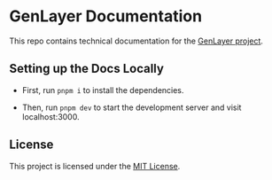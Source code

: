 # GenLayer Documentation

This repo contains technical documentation for the [GenLayer project](https://genlayer.com/). 

## Setting up the Docs Locally

- First, run `pnpm i` to install the dependencies.

- Then, run `pnpm dev` to start the development server and visit localhost:3000.

## License

This project is licensed under the [MIT License](https://github.com/yeagerai/genlayer-docs/blob/main/LICENSE).
